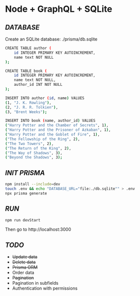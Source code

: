 # Node + GraphQL + SQLite

## _DATABASE_
Create an SQLite database: ./prisma/db.sqlite
```sh
CREATE TABLE author (
    id INTEGER PRIMARY KEY AUTOINCREMENT,
    name text NOT NULL
);

CREATE TABLE book (
    id INTEGER PRIMARY KEY AUTOINCREMENT,
    name text NOT NULL,
    author_id INT NOT NULL
);

INSERT INTO author (id, name) VALUES 
(1, "J. K. Rowling"),
(2, "J. R. R. Tolkien"),
(3, "Brent Weeks");

INSERT INTO book (name, author_id) VALUES
("Harry Potter and the Chamber of Secrets", 1),
("Harry Potter and the Prisoner of Azkaban", 1),
("Harry Potter and the Goblet of Fire", 1),
("The Fellowship of the Ring", 2),
("The Two Towers", 2),
("The Return of the King", 2),
("The Way of Shadows", 3),
("Beyond the Shadows", 3);
```
## _INIT PRISMA_
```sh
npm install --include=dev
touch .env && echo "DATABASE_URL="file:./db.sqlite"" > .env
npx prisma generate
```

## _RUN_

```sh
npm run devStart
```

Then go to http://localhost:3000


## _TODO_

- ~~Update data~~
- ~~Delete data~~
- ~~Prisma ORM~~
- Order data
- ~~Pagination~~
- Pagination in subfields
- Authentication with permissions
